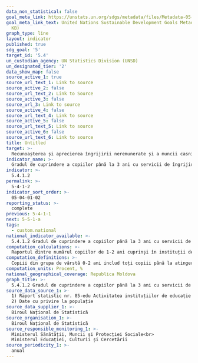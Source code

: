```yaml
---
data_non_statistical: false
goal_meta_link: https://unstats.un.org/sdgs/metadata/files/Metadata-05-04-01.pdf
goal_meta_link_text: United Nations Sustainable Development Goals Metadata (PDF 337
  KB)
graph_type: line
layout: indicator
published: true
sdg_goal: '5'
target_id: '5.4'
un_custodian_agency: UN Statistics Division (UNSD)
un_designated_tier: '2'
data_show_map: false
source_active_1: true
source_url_text_1: Link to source
source_active_2: false
source_url_text_2: Link to Source
source_active_3: false
source_url_3: Link to source
source_active_4: false
source_url_text_4: Link to source
source_active_5: false
source_url_text_5: Link to source
source_active_6: false
source_url_text_6: Link to source
title: Untitled
target: >-
  Recunoașterea și aprecierea îngrijirii neremunerate și a muncii casnice prin furnizarea de servicii    publice, infrastructură și politici de protecție socială și promovarea responsabilității partajate în   gospodărie și familie, după caz la nivel național
indicator_name: >-
  Gradul de cuprindere a copiilor până la 3 ani cu servicii de îngrijire a copiilor de vârstă fragedă
indicator: >-
  5.4.1.2
permalink: >-
  5-4-1-2
indicator_sort_order: >-
  05-04-01-02
reporting_status: >-
  complete
previous: 5-4-1-1
next: 5-5-1-a
tags:
  - custom.national
national_indicator_available: >-
  5.4.1.2 Gradul de cuprindere a copiilor până la 3 ani cu servicii de îngrijire a copiilor de vârstă fragedă
computation_calculations: >-
  Raportul dintre numărul copiilor de 1-2 ani cuprinși în instituții de educație timpurie raportat la numărul populației în vârstă 1-2 ani
computation_definitions: >-
  Copiii din grupa de vârstă 0-2 ani includ toți copiii până la atingerea vârstei de 3 ani, (de exemplu copiii de 2 ani și 11 luni).
computation_units: Procent, %
national_geographical_coverage: Republica Moldova
graph_title: >-
  5.4.1.2 Gradul de cuprindere a copiilor până la 3 ani cu servicii de îngrijire a copiilor de vârstă fragedă
source_data_source_1: >-
  1) Raport statistic nr. 85-edu Activitatea instituțiilor de educație timpurie<br> 
  2) Date cu privire la populație
source_data_supplier_1: >-
  Biroul Național de Statistică
source_organisation_1: >-
  Biroul Național de Statistică
source_responsible_monitoring_1: >-
  Ministerul Sănătății, Muncii și Protecției Sociale<br> 
  Ministerul Educației, Culturii și Cercetării
source_periodicity_1: >-
  anual
---
```

